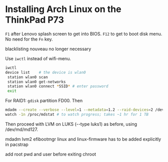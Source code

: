 # Installing Arch Linux on the ThinkPad P73

`F1` after Lenovo splash screen to get into BIOS. `F12` to get to boot disk menu. No need for the `Fn` key.

blacklisting nouveau no longer necessary

Use `iwctl` instead of wifi-menu.

```sh
iwctl
device list    # the device is wlan0
 station wlan0 scan
 station wlan0 get-networks
 station wlan0 connect *SSID* # enter password
 exit
```

For RAID1: `gdisk` partition FD00. Then

```bash
mdadm --create --verbose --level=1 --metadata=1.2 --raid-devices=2 /dev/md/root /dev/nvme0n1p1 /dev/nvme1n1p2
watch -1n /proc/mdstat # to watch progress; takes ~1 hr for 1 TB
```

Then proceed with LVM on LUKS (--type luks1) as before, using /dev/md/md127.

mdadm lvm2 efibootmgr linux and linux-firmware has to be added explicitly in pacstrap

add root pwd and user before exiting chroot
